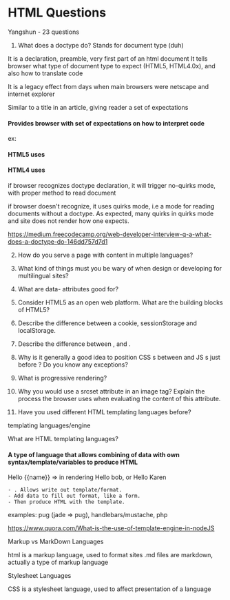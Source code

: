 # HTML Questions


Yangshun - 23 questions

1. What does a doctype do?
Stands for document type (duh)


It is a declaration, preamble, very first part of an html document
It tells browser what type of document type to expect (HTML5, HTML4.0x), and also
how to translate code

It is a legacy effect from days when main browsers were netscape and internet explorer

Similar to a title in an article, giving reader a set of expectations

#### Provides browser with set of expectations on how to interpret code

ex: 

#### HTML5 uses <!doctype html>
#### HTML4 uses <!DOCTYPE HTML PUBLIC “-//W3C//DTD HTML 4.01//EN” “http://www.w3.org/TR/html4/strict.dtd”> 


if browser recognizes doctype declaration, it will trigger no-quirks mode, with proper method to read document

if browser doesn't recognize, it uses quirks mode, i.e a mode for reading documents without a doctype. As expected, many quirks in quirks mode and site does not render how one expects.

https://medium.freecodecamp.org/web-developer-interview-q-a-what-does-a-doctype-do-146dd757d7d1


2. How do you serve a page with content in multiple languages?


3. What kind of things must you be wary of when design or developing for multilingual sites?


4. What are data- attributes good for?


5. Consider HTML5 as an open web platform. What are the building blocks of HTML5?


6. Describe the difference between a cookie, sessionStorage and localStorage.

7. Describe the difference between <script></script>, <script async></script> and <script defer></script>.



8. Why is it generally a good idea to position CSS <link>s between <head></head> and JS <script></script>s just before <body></body>? Do you know any exceptions?



9. What is progressive rendering?



10. Why you would use a srcset attribute in an image tag? Explain the process the browser uses when evaluating the content of this attribute.


11. Have you used different HTML templating languages before?

templating languages/engine

What are HTML templating languages?

#### A type of language that allows combining of data with own syntax/template/variables to produce HTML

Hello {{name}} => in rendering Hello bob, or Hello Karen

	- . Allows write out template/format. 
	- Add data to fill out format, like a form.
	- Then produce HTML with the template.


examples: pug (jade => pug), handlebars/mustache, php


https://www.quora.com/What-is-the-use-of-template-engine-in-nodeJS



Markup vs MarkDown Languages

html is a markup language, used to format sites
.md files are markdown, actually a type of markup language


Stylesheet Languages

CSS is a stylesheet language, used to affect presentation of a language


